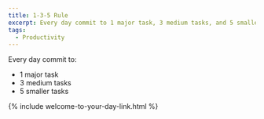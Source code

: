 ```yaml
---
title: 1-3-5 Rule
excerpt: Every day commit to 1 major task, 3 medium tasks, and 5 smaller tasks.
tags:
  - Productivity
---
```


Every day commit to:

* 1 major task
* 3 medium tasks
* 5 smaller tasks

{% include welcome-to-your-day-link.html %}